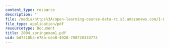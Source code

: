 ```yaml
---
content_type: resource
description: ''
file: /media/https%3A/open-learning-course-data-rc.s3.amazonaws.com/1-054-mechanics-and-design-of-concrete-structures-spring-2004/bd7318bae78acea84028708720333773_2004_springexam1.pdf
file_type: application/pdf
resourcetype: Document
title: 2004_springexam1.pdf
uid: bd7318ba-e78a-cea8-4028-708720333773
---
```

